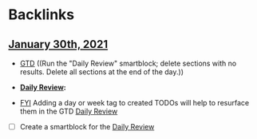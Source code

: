 
# Backlinks
## [January 30th, 2021](<January 30th, 2021.md>)
- [GTD](<GTD.md>) ((Run the "Daily Review" smartblock; delete sections with no results. Delete all sections at the end of the day.))  
- **[Daily Review](<Daily Review.md>):**

- [FYI](<FYI.md>) Adding a day or week tag to created TODOs will help to resurface them in the GTD [Daily Review](<Daily Review.md>)

- [ ] Create a smartblock for the [Daily Review](<Daily Review.md>)

